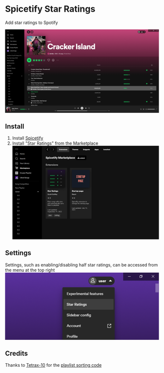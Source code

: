 # Spicetify Star Ratings

Add star ratings to Spotify

![Screenshot](screenshot.png)

## Install

1. Install [Spicetify](https://spicetify.app)
2. Install "Star Ratings" from the Marketplace
   ![Install](install.png)

## Settings

Settings, such as enabling/disabling half star ratings, can be accessed from the menu at the top right
![Settings](settings.png)

## Credits

Thanks to [Tetrax-10](https://github.com/Tetrax-10) for the [playlist sorting code](https://github.com/Tetrax-10/Spicetify-Extensions/tree/master/Sort-by-Rating)